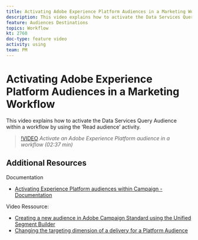 ```yaml
---
title: Activating Adobe Experience Platform Audiences in a Marketing Workflow for an Adobe Campaign Standard Delivery
description: This video explains how to activate the Data Services Query Audience within a workflow by using the ‘Read audience’ activity.
feature: Audiences Destinations
topics: Workflow
kt: 2760
doc-type: feature video
activity: using
team: PM
---
```


# Activating Adobe Experience Platform Audiences in a Marketing Workflow 

This video explains how to activate the Data Services Query Audience within a workflow by using the ‘Read audience’ activity.

>[!VIDEO](https://video.tv.adobe.com/v/27647?quality=12)
*Activate an Adobe Experience Platform audience in a workflow (02:37 min)*

## Additional Resources

Documentation
* [Activating Experience Platform audiences within Campaign - Documentation](https://helpx.adobe.com/campaign/kb/aep-acs-audiences.html)

Video Ressource:
* [Creating a new audience in Adobe Campaign Standard using the Unified Segment Builder](/help/acs/profiles-and-audiences/audience-destinations/creating-audiences-using-segment-builder.md)
* [Changing the targeting dimension of a delivery for a Platform Audience](help/acs/profiles-and-audiences/audience-destinations/changing-targeting-dimension.md)
  